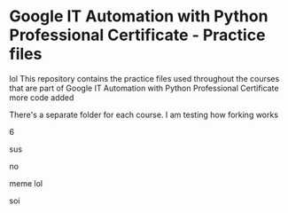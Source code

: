# Google IT Automation with Python Professional Certificate - Practice files
lol
This repository contains the practice files used throughout the courses that are
part of Google IT Automation with Python Professional Certificate
more code added

There's a separate folder for each course.
I am testing how forking works

6

sus

no

meme
lol

soi